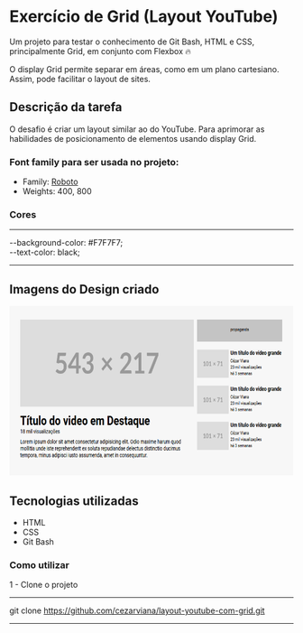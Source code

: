 # Exercício de Grid (Layout YouTube)

Um projeto para testar o conhecimento de Git Bash, HTML e  CSS, principalmente Grid, em conjunto com Flexbox 🔥

O display Grid permite separar em áreas, como em um plano cartesiano. Assim, pode facilitar o layout de sites.

## Descrição da tarefa
O desafio é criar um layout similar ao do YouTube. Para aprimorar as habilidades de posicionamento de elementos usando display Grid.

### Font family para ser usada no projeto:

- Family: [Roboto](https://fonts.google.com/specimen/Roboto)
- Weights: 400, 800

### Cores
***
--background-color: #F7F7F7; <br>
--text-color: black;
***


## Imagens do Design criado
<div align="center">
<img src="imagem/layout-criado.png"  style="height: 300px; text-align: center;"> 
</div>

## Tecnologias utilizadas
- HTML
- CSS
- Git Bash

### Como utilizar

1 - Clone o projeto
***
git clone <https://github.com/cezarviana/layout-youtube-com-grid.git>
***

